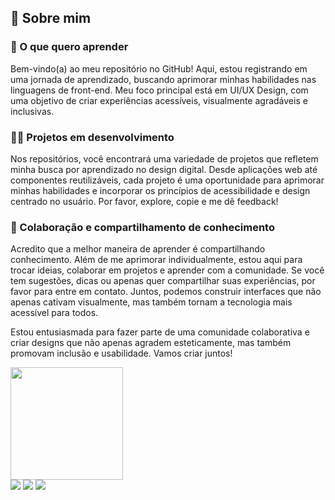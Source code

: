 ## 🌟 Sobre mim 

### 📖 O que quero aprender
Bem-vindo(a) ao meu repositório no GitHub! Aqui, estou registrando em uma jornada de aprendizado, buscando aprimorar minhas habilidades nas linguagens de front-end. Meu foco principal está em UI/UX Design, com uma objetivo de criar experiências acessíveis, visualmente agradáveis e inclusivas.

### 👩‍💻 Projetos em desenvolvimento
Nos repositórios, você encontrará uma variedade de projetos que refletem minha busca por aprendizado no design digital. Desde aplicações web até componentes reutilizáveis, cada projeto é uma oportunidade para aprimorar minhas habilidades e incorporar os princípios de acessibilidade e design centrado no usuário. Por favor, explore, copie e me dê feedback!

### 🤝 Colaboração e compartilhamento de conhecimento
Acredito que a melhor maneira de aprender é compartilhando conhecimento. Além de me aprimorar individualmente, estou aqui para trocar ideias, colaborar em projetos e aprender com a comunidade. Se você tem sugestões, dicas ou apenas quer compartilhar suas experiências, por favor para entre em contato. Juntos, podemos construir interfaces que não apenas cativam visualmente, mas também tornam a tecnologia mais acessível para todos.

Estou entusiasmada para fazer parte de uma comunidade colaborativa e criar designs que não apenas agradem esteticamente, mas também promovam inclusão e usabilidade. Vamos criar juntos!

<div>
  <img height= "180em" src="https://github-readme-stats.vercel.app/api?username=Andreza&show_icons=true&theme=midnight-purple">
</div>

<div> 
  <a href="https://instagram.com/drez_mariano" target="_blank"><img src="https://img.shields.io/badge/-Instagram-%23E4405F?style=for-the-badge&logo=instagram&logoColor=white" target="_blank"></a>
  <a href = "mailto:andrezafreitas456mariano@gmail.com"><img src="https://img.shields.io/badge/-Gmail-%23333?style=for-the-badge&logo=gmail&logoColor=white" target="_blank"></a>
  <a href="https://www.linkedin.com/in/andreza-mariano-298a26231" target="_blank"><img src="https://img.shields.io/badge/-LinkedIn-%230077B5?style=for-the-badge&logo=linkedin&logoColor=white" target="_blank"></a> 
</div>
